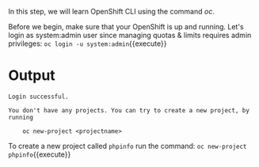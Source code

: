 In this step, we will learn OpenShift CLI using the command _oc_.

Before we begin, make sure that your OpenShift is up and running. Let's login as system:admin user since managing quotas & limits requires admin privileges:
`oc login -u system:admin`{{execute}}

# Output

```
Login successful.

You don't have any projects. You can try to create a new project, by running

    oc new-project <projectname>
```

To create a new project called ``phpinfo`` run the command:
`oc new-project phpinfo`{{execute}}

